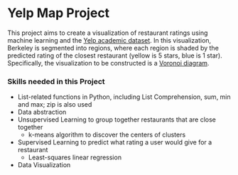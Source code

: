 # Yelp Map Project

This project aims to create a visualization of restaurant ratings using machine learning and the [Yelp academic dataset](https://www.yelp.com/academic_dataset). In this visualization, Berkeley is segmented into regions, where each region is shaded by the predicted rating of the closest restaurant (yellow is 5 stars, blue is 1 star). Specifically, the visualization to be constructed is a [Voronoi diagram](https://en.wikipedia.org/wiki/Voronoi_diagram).

### Skills needed in this Project

- List-related functions in Python, including List Comprehension, sum, min and max; zip is also used
- Data abstraction
- Unsupervised Learning to group together restaurants that are close together
  - k-means algorithm to discover the centers of clusters
- Supervised Learning to predict what rating a user would give for a restaurant
  - Least-squares linear regression
- Data Visualization